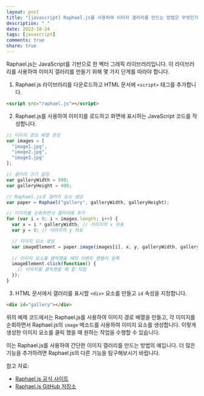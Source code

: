 ```yaml
---
layout: post
title: "[javascript] Raphael.js를 사용하여 이미지 갤러리를 만드는 방법은 무엇인가?"
description: " "
date: 2023-10-24
tags: [javascript]
comments: true
share: true
---
```


Raphael.js는 JavaScript를 기반으로 한 벡터 그래픽 라이브러리입니다. 이 라이브러리를 사용하여 이미지 갤러리를 만들기 위해 몇 가지 단계를 따라야 합니다.

1. Raphael.js 라이브러리를 다운로드하고 HTML 문서에 `<script>` 태그를 추가합니다.
```html
<script src="raphael.js"></script>
```

2. Raphael.js를 사용하여 이미지를 로드하고 화면에 표시하는 JavaScript 코드를 작성합니다.
```javascript
// 이미지 경로 배열 생성
var images = [
  "image1.jpg",
  "image2.jpg",
  "image3.jpg"
];

// 갤러리 크기 설정
var galleryWidth = 800;
var galleryHeight = 400;

// Raphael.js로 갤러리 요소 생성
var paper = Raphael("gallery", galleryWidth, galleryHeight);

// 이미지를 순회하면서 갤러리에 추가
for (var i = 0; i < images.length; i++) {
  var x = i * galleryWidth; // 이미지의 x 좌표
  var y = 0; // 이미지의 y 좌표

  // 이미지 요소 생성
  var imageElement = paper.image(images[i], x, y, galleryWidth, galleryHeight);
  
  // 이미지 요소를 클릭했을 때의 이벤트 핸들러 등록
  imageElement.click(function() {
    // 이미지를 클릭했을 때 할 작업
  });
}
```

3. HTML 문서에서 갤러리를 표시할 `<div>` 요소를 만들고 `id` 속성을 지정합니다.
```html
<div id="gallery"></div>
```

위의 예제 코드에서는 Raphael.js를 사용하여 이미지 경로 배열을 만들고, 각 이미지를 순회하면서 Raphael.js의 `image` 메소드를 사용하여 이미지 요소를 생성합니다. 이렇게 생성한 이미지 요소를 클릭 했을 때 원하는 작업을 수행할 수 있습니다.

이는 Raphael.js를 사용하여 간단한 이미지 갤러리를 만드는 방법의 예입니다. 더 많은 기능을 추가하려면 Raphael.js의 다른 기능을 탐구해보시기 바랍니다.

참고 자료:
- [Raphael.js 공식 사이트](https://dmitrybaranovskiy.github.io/raphael/)
- [Raphael.js GitHub 저장소](https://github.com/DmitryBaranovskiy/raphael)